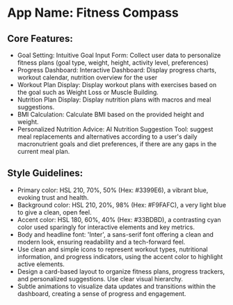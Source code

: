 # **App Name**: Fitness Compass

## Core Features:

- Goal Setting: Intuitive Goal Input Form: Collect user data to personalize fitness plans (goal type, weight, height, activity level, preferences)
- Progress Dashboard: Interactive Dashboard: Display progress charts, workout calendar, nutrition overview for the user
- Workout Plan Display: Display workout plans with exercises based on the goal such as Weight Loss or Muscle Building.
- Nutrition Plan Display: Display nutrition plans with macros and meal suggestions. 
- BMI Calculation: Calculate BMI based on the provided height and weight.
- Personalized Nutrition Advice: AI Nutrition Suggestion Tool: suggest meal replacements and alternatives according to a user's daily macronutrient goals and diet preferences, if there are any gaps in the current meal plan.

## Style Guidelines:

- Primary color: HSL 210, 70%, 50% (Hex: #3399E6), a vibrant blue, evoking trust and health.
- Background color: HSL 210, 20%, 98% (Hex: #F9FAFC), a very light blue to give a clean, open feel.
- Accent color: HSL 180, 60%, 40% (Hex: #33BDBD), a contrasting cyan color used sparingly for interactive elements and key metrics.
- Body and headline font: 'Inter', a sans-serif font offering a clean and modern look, ensuring readability and a tech-forward feel.
- Use clean and simple icons to represent workout types, nutritional information, and progress indicators, using the accent color to highlight active elements.
- Design a card-based layout to organize fitness plans, progress trackers, and personalized suggestions. Use clear visual hierarchy.
- Subtle animations to visualize data updates and transitions within the dashboard, creating a sense of progress and engagement.